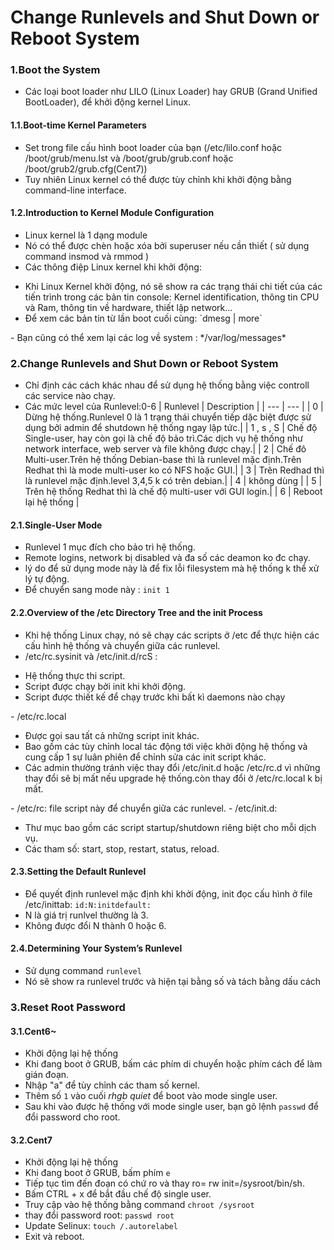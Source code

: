 # Change Runlevels and Shut Down or Reboot System

### 1.Boot the System
- Các loại boot loader như LILO (Linux Loader) hay GRUB (Grand Unified BootLoader), để khởi động kernel Linux.

#### 1.1.Boot-time Kernel Parameters
- Set trong file cấu hình boot loader của bạn (/etc/lilo.conf hoặc /boot/grub/menu.lst và /boot/grub/grub.conf hoặc /boot/grub2/grub.cfg(Cent7))
- Tuy nhiên Linux kernel có thể được tùy chỉnh khi khởi động bằng command-line interface.

#### 1.2.Introduction to Kernel Module Configuration
- Linux kernel là 1 dạng module
- Nó có thể được chèn hoặc xóa bởi superuser nếu cần thiết ( sử dụng command insmod và rmmod )
- Các thông điệp Linux kernel khi khởi động:
<ul>
  <li>Khi Linux Kernel khởi động, nó sẽ show ra các trạng thái chi tiết của các tiến trình trong các bản tin console: Kernel identification, thông tin CPU và Ram, thông tin về hardware, thiết lập network...</li>
  <li>Để xem các bản tin từ lần boot cuối cùng: `dmesg | more` </li> 
</ul>
- Bạn cũng có thể xem lại các log về system : */var/log/messages*

### 2.Change Runlevels and Shut Down or Reboot System
- Chỉ định các cách khác nhau để sử dụng hệ thống bằng việc controll các service nào chạy.
- Các mức level của Runlevel:0-6
| Runlevel | Description |
| --- | --- |
| 0 | Dừng hệ thống.Runlevel 0 là 1 trạng thái chuyển tiếp dặc biệt được sử dụng bởi admin để shutdown hệ thống ngay lập tức.|
| 1 , s , S | Chế độ Single-user, hay còn gọi là chế độ bảo trì.Các dịch vụ hệ thống như network interface, web server và file không được chạy.|
| 2 | Chế đô Multi-user.Trên hệ thống Debian-base thì là runlevel mặc định.Trên Redhat thì là mode multi-user ko có NFS hoặc GUI.|
| 3 | Trên Redhad thì là runlevel mặc định.level 3,4,5 k có trên debian.|
| 4 | không dùng |
| 5 | Trên hệ thống Redhat thì là chế độ multi-user với GUI login.|
| 6 | Reboot lại hệ thống |

#### 2.1.Single-User Mode
- Runlevel 1 mục đích cho bảo trì hệ thống.
- Remote logins, network bị disabled và đa số các deamon ko đc chạy.
- lý do để sử dụng mode này là để fix lỗi filesystem mà hệ thống k thể xử lý tự động.
- Để chuyển sang mode này : `init 1`

#### 2.2.Overview of the /etc Directory Tree and the init Process
- Khi hệ thống Linux chạy, nó sẽ chạy các scripts ở /etc để thực hiện các cấu hình hệ thống và chuyển giữa các runlevel.
- /etc/rc.sysinit và /etc/init.d/rcS :
<ul>
  <li>Hệ thống thực thi script.</li>
  <li>Script được chạy bởi init khi khởi động.</li>
  <li>Script được thiết kế để chạy trước khi bất kì daemons nào chạy</li>
</ul>
- /etc/rc.local 
<ul>
  <li>Được gọi sau tất cả những script init khác.</li>
  <li>Bao gồm các tùy chỉnh local tác động tới việc khởi động hệ thống và cung cấp 1 sự luân phiên để chỉnh sửa các init script khác.</li>
  <li>Các admin thường tránh việc thay đổi /etc/init.d hoặc /etc/rc.d vì những thay đổi sẽ bị mất nếu upgrade hệ thống.còn thay đổi ở /etc/rc.local k bị mất.</li>
</ul>
- /etc/rc: file script này để chuyển giữa các runlevel.
- /etc/init.d:
<ul>
  <li>Thư mục bao gồm các script startup/shutdown riêng biệt cho mỗi dịch vụ.</li>
  <li>Các tham số: start, stop, restart, status, reload.</li>
</ul>

#### 2.3.Setting the Default Runlevel
- Để quyết định runlevel mặc định khi khởi động, init đọc cấu hình ở file /etc/inittab: `id:N:initdefault:`
- N là giá trị runlvel thường là 3.
- Không được đổi N thành 0 hoặc 6.

#### 2.4.Determining Your System’s Runlevel
- Sử dụng command `runlevel`
- Nó sẽ show ra runlevel trước và hiện tại bằng số và tách bằng dấu cách

### 3.Reset Root Password
#### 3.1.Cent6~
- Khởi động lại hệ thống
- Khi đang boot ở GRUB, bấm các phím di chuyển hoặc phím cách để làm gián đoạn.
- Nhập "a" để tùy chỉnh các tham số kernel.
- Thêm số `1` vào cuối *rhgb quiet* để boot vào mode single user.
- Sau khi vào được hệ thống với mode single user, bạn gõ lệnh `passwd` để đổi password cho root.

#### 3.2.Cent7
- Khởi động lại hệ thống
- Khi đang boot ở GRUB, bấm phím `e`
- Tiếp tục tìm đến đoạn có chứ ro và thay ro= rw init=/sysroot/bin/sh.
- Bấm CTRL + x để bắt đầu chế độ single user.
- Truy cập vào hệ thống bằng command `chroot /sysroot`
- thay đổi password root: `passwd root`
- Update Selinux: `touch /.autorelabel`
- Exit và reboot.
